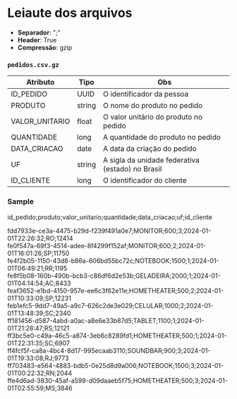# Leiaute dos arquivos

- **Separador**: ";"
- **Header**: True
- **Compressão**: gzip

### `pedidos.csv.gz`
| Atributo        | Tipo      | Obs                                               | 
| ---             | ---       | ---                                               |
| ID_PEDIDO       | UUID      | O identificador da pessoa                         | 
| PRODUTO         | string    | O nome do produto no pedido                       | 
| VALOR_UNITARIO  | float     | O valor unitário do produto no pedido             | 
| QUANTIDADE      | long      | A quantidade do produto no pedido                 | 
| DATA_CRIACAO    | date      | A data da criação do pedido                       | 
| UF              | string    | A sigla da unidade federativa (estado) no Brasil  | 
| ID_CLIENTE      | long      | O identificador do cliente                        | 

### Sample
id_pedido;produto;valor_unitario;quantidade;data_criacao;uf;id_cliente

fdd7933e-ce3a-4475-b29d-f239f491a0e7;MONITOR;600;3;2024-01-01T22:26:32;RO;12414<br>
fe0f547a-69f3-4514-adee-8f4299f152af;MONITOR;600;2;2024-01-01T16:01:26;SP;11750<br>
fe4f2b05-1150-43d8-b86a-606bd55bc72c;NOTEBOOK;1500;1;2024-01-01T06:49:21;RR;1195<br>
fe8f5b08-160b-490b-bcb3-c86df6d2e53b;GELADEIRA;2000;1;2024-01-01T04:14:54;AC;8433<br>
feaf3652-e1bd-4150-957e-ee6c3f62e11e;HOMETHEATER;500;2;2024-01-01T10:33:09;SP;12231<br>
feb1efc5-9dd7-49a5-a9c7-626c2de3e029;CELULAR;1000;2;2024-01-01T13:48:39;SC;2340<br>
ff181456-d587-4abd-a0ac-a8e6e33b87d5;TABLET;1100;1;2024-01-01T21:28:47;RS;12121<br>
ff3bc5e0-c49a-46c5-a874-3eb6c8289fd1;HOMETHEATER;500;1;2024-01-01T22:31:35;SC;6907<br>
ff4fcf5f-ca8a-4bc4-8d17-995ecaab3110;SOUNDBAR;900;3;2024-01-01T19:33:08;RJ;9773<br>
ff703483-e564-4883-bdb5-0e25d8d9a006;NOTEBOOK;1500;3;2024-01-01T00:22:32;RN;2044<br>
ffe4d6ad-3830-45af-a599-d09daaeb5f75;HOMETHEATER;500;3;2024-01-01T02:55:59;MS;3846<br>


